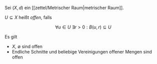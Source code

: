 Sei $(X, d)$ ein [[zettel/Metrischer Raum|metrischer Raum]].

$U \subseteq X$ heißt *offen*, falls

$$
	\forall u \in U \ \exists r \gt 0 : B(u, r) \subseteq U
$$

Es gilt
- $X$, $\emptyset$ sind offen
- Endliche Schnitte und beliebige Vereinigungen offener Mengen sind offen